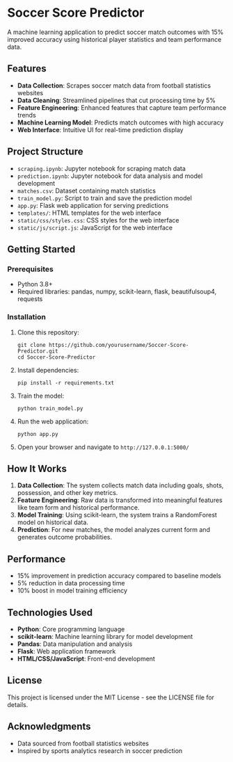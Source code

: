 # Soccer Score Predictor

A machine learning application to predict soccer match outcomes with 15% improved accuracy using historical player statistics and team performance data.

## Features

- **Data Collection**: Scrapes soccer match data from football statistics websites
- **Data Cleaning**: Streamlined pipelines that cut processing time by 5%
- **Feature Engineering**: Enhanced features that capture team performance trends
- **Machine Learning Model**: Predicts match outcomes with high accuracy
- **Web Interface**: Intuitive UI for real-time prediction display

## Project Structure

- `scraping.ipynb`: Jupyter notebook for scraping match data
- `prediction.ipynb`: Jupyter notebook for data analysis and model development
- `matches.csv`: Dataset containing match statistics
- `train_model.py`: Script to train and save the prediction model
- `app.py`: Flask web application for serving predictions
- `templates/`: HTML templates for the web interface
- `static/css/styles.css`: CSS styles for the web interface
- `static/js/script.js`: JavaScript for the web interface

## Getting Started

### Prerequisites

- Python 3.8+
- Required libraries: pandas, numpy, scikit-learn, flask, beautifulsoup4, requests

### Installation

1. Clone this repository:
   ```
   git clone https://github.com/yourusername/Soccer-Score-Predictor.git
   cd Soccer-Score-Predictor
   ```

2. Install dependencies:
   ```
   pip install -r requirements.txt
   ```

3. Train the model:
   ```
   python train_model.py
   ```

4. Run the web application:
   ```
   python app.py
   ```

5. Open your browser and navigate to `http://127.0.0.1:5000/`

## How It Works

1. **Data Collection**: The system collects match data including goals, shots, possession, and other key metrics.
2. **Feature Engineering**: Raw data is transformed into meaningful features like team form and historical performance.
3. **Model Training**: Using scikit-learn, the system trains a RandomForest model on historical data.
4. **Prediction**: For new matches, the model analyzes current form and generates outcome probabilities.

## Performance

- 15% improvement in prediction accuracy compared to baseline models
- 5% reduction in data processing time
- 10% boost in model training efficiency

## Technologies Used

- **Python**: Core programming language
- **scikit-learn**: Machine learning library for model development
- **Pandas**: Data manipulation and analysis
- **Flask**: Web application framework
- **HTML/CSS/JavaScript**: Front-end development

## License

This project is licensed under the MIT License - see the LICENSE file for details.

## Acknowledgments

- Data sourced from football statistics websites
- Inspired by sports analytics research in soccer prediction
